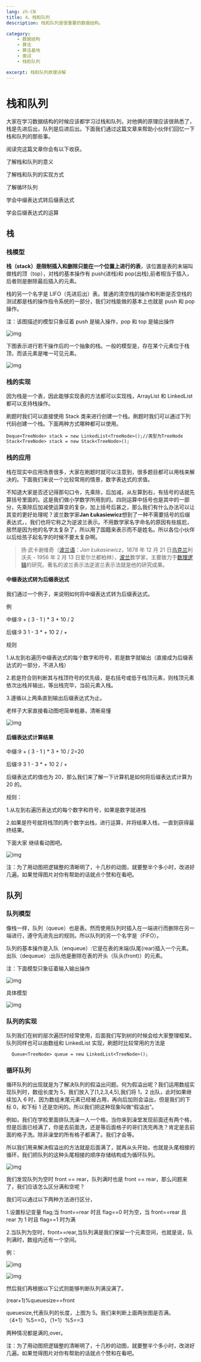```yaml
---
lang: zh-CN
title: 4、栈和队列
description: 栈和队列是很重要的数据结构。

category: 
    - 数据结构
    - 算法
    - 算法基地
    - 面试
    - 栈和队列 

excerpt: 栈和队列原理详解
---
```



# 栈和队列

大家在学习数据结构的时候应该都学习过栈和队列，对他俩的原理应该很熟悉了，栈是先进后出，队列是后进后出。下面我们通过这篇文章来帮助小伙伴们回忆一下栈和队列的那些事。

阅读完这篇文章你会有以下收获。

了解栈和队列的意义

了解栈和队列的实现方式

了解循环队列

学会中缀表达式转后缀表达式

学会后缀表达式的运算

## 栈

### 栈模型

**栈（stack）是限制插入和删除只能在一个位置上进行的表**，该位置是表的末端叫做栈的顶（top），对栈的基本操作有 push(进栈)和 pop(出栈),前者相当于插入，后者则是删除最后插入的元素。

栈的另一个名字是 LIFO（先进后出）表。普通的清空栈的操作和判断是否空栈的测试都是栈的操作指令系统的一部分，我们对栈能做的基本上也就是 push 和 pop 操作。

注：该图描述的模型只象征着 push 是输入操作，pop 和 top 是输出操作

![img](https://chengxuchu-1301103198.cos.ap-beijing.myqcloud.com/Photo/202304162212830.png)

下图表示进行若干操作后的一个抽象的栈。一般的模型是，存在某个元素位于栈顶，而该元素是唯一可见元素。

![img](https://chengxuchu-1301103198.cos.ap-beijing.myqcloud.com/Photo/202304162212102.png)

### 栈的实现

因为栈是一个表，因此能够实现表的方法都可以实现栈，ArrayList 和 LinkedList 都可以支持栈操作。

刷题时我们可以直接使用 Stack 类来进行创建一个栈。刷题时我们可以通过下列代码创建一个栈。下面两种方式哪种都可以使用。

```
Deque<TreeNode> stack = new LinkedList<TreeNode>();//类型为TreeNode
Stack<TreeNode> stack = new Stack<TreeNode>();
```

### 栈的应用

栈在现实中应用场景很多，大家在刷题时就可以注意到，很多题目都可以用栈来解决的。下面我们来说一个比较常用的情景，数字表达式的求值。

不知道大家是否还记得那句口令，先乘除，后加减，从左算到右，有括号的话就先算括号里面的。这是我们做小学数学所用到的。四则运算中括号也是其中的一部分，先乘除后加减使运算变的复杂，加上括号后甚之，那么我们有什么办法可以让其变的更好处理呢？波兰数学家**Jan Łukasiewicz**想到了一种不需要括号的后缀表达式，，我们也将它称之为逆波兰表示。不用数学家名字命名的原因有些尴尬，居然是因为他的名字太复杂了，所以用了国籍来表示而不是姓名。所以各位小伙伴以后给孩子起名字的时候不要太复杂啊。

> 扬·武卡谢维奇（[波兰语](https://baike.baidu.com/item/波兰语)：_Jan Łukasiewicz_，1878 年 12 月 21 日[乌克兰](https://baike.baidu.com/item/乌克兰)利沃夫 - 1956 年 2 月 13 日爱尔兰都柏林），[波兰](https://baike.baidu.com/item/波兰)数学家，主要致力于[数理逻辑](https://baike.baidu.com/item/数理逻辑)的研究。著名的波兰表示法逆波兰表示法就是他的研究成果。

#### 中缀表达式转为后缀表达式

我们通过一个例子，来说明如何将中缀表达式转为后缀表达式。

例

中缀:9 + ( 3 - 1 ) \* 3 + 10 / 2

后缀:9 3 1 - 3 \* + 10 2 / +

规则

1.从左到右遍历中缀表达式的每个数字和符号，若是数字就输出（直接成为后缀表达式的一部分，不进入栈）

2.若是符合则判断其与栈顶符号的优先级，是右括号或低于栈顶元素，则栈顶元素依次出栈并输出，等出栈完毕，当前元素入栈。

3.遵循以上两条直到输出后缀表达式为止。

老样子大家直接看动图吧简单粗暴，清晰易懂

![img](https://chengxuchu-1301103198.cos.ap-beijing.myqcloud.com/Photo/202304162213166.gif)

#### 后缀表达式计算结果

中缀:9 + ( 3 - 1 ) \* 3 + 10 / 2=20

后缀:9 3 1 - 3 \* + 10 2 / +

后缀表达式的值也为 20，那么我们来了解一下计算机是如何将后缀表达式计算为 20 的。

规则：

1.从左到右遍历表达式的每个数字和符号，如果是数字就进栈

2.如果是符号就将栈顶的两个数字出栈，进行运算，并将结果入栈，一直到获得最终结果。

下面大家 继续看动图吧。

![img](https://chengxuchu-1301103198.cos.ap-beijing.myqcloud.com/Photo/202304162214727.gif)

注：为了用动图把逻辑整的清晰明了，十几秒的动图，就要整半个多小时，改进好几遍。如果觉得图片对你有帮助的话就点个赞和在看吧。

## 队列

### 队列模型

像栈一样，队列（queue）也是表。然而使用队列时插入在一端进行而删除在另一端进行，遵守先进先出的规则。所以队列的另一个名字是（FIFO）。

队列的基本操作是入队（enqueue）:它是在表的末端(队尾(rear)插入一个元素。出队（dequeue）:出队他是删除在表的开头（队头(front)）的元素。

注：下面模型只象征着输入输出操作

![img](https://chengxuchu-1301103198.cos.ap-beijing.myqcloud.com/Photo/202304162215938.png)

具体模型

![img](https://chengxuchu-1301103198.cos.ap-beijing.myqcloud.com/Photo/202304162215392.png)

### 队列的实现

队列我们在树的层次遍历时经常使用，后面我们写到树的时候会给大家整理框架。队列同样也可以由数组和 LinkedList 实现，刷题时比较常用的方法是

```
  Queue<TreeNode> queue = new LinkedList<TreeNode>();
```

### 循环队列

循环队列的出现就是为了解决队列的假溢出问题。何为假溢出呢？我们运用数组实现队列时，数组长度为 5，我们放入了[1,2,3,4,5],我们将 1，2 出队，此时如果继续加入 6 时，因为数组末尾元素已经被占用，再向后加则会溢出，但是我们的下标 0，和下标 1 还是空闲的。所以我们把这种现象叫做“假溢出”。

例如，我们在学校里面排队洗澡一人一个格，当你来到澡堂发现前面还有两个格，但是后面已经满了，你是去前面洗，还是等后面格子的哥们洗完再洗？肯定是去前面的格子洗。除非澡堂的所有格子都满了。我们才会等。

所以我们用来解决假溢出的方法就是后面满了，就再从头开始，也就是头尾相接的循环，我们把队列的这种头尾相接的顺序存储结构成为循环队列。

![img](https://chengxuchu-1301103198.cos.ap-beijing.myqcloud.com/Photo/202304162216807.gif)

我们发现队列为空时 front == rear，队列满时也是 front == rear，那么问题来了，我们应该怎么区分满和空呢？

我们可以通过以下两种方法进行区分，

1.设置标记变量 flag;当 front==rear 时且 flag==0 时为空，当 front==rear 且 rear 为 1 时且 flag==1 时为满

2.当队列为空时，front==rear,当队列满是我们保留一个元素空间，也就是说，队列满时，数组内还有一个空间。

例：

![img](https://chengxuchu-1301103198.cos.ap-beijing.myqcloud.com/Photo/202304162216898.png)

![img](https://chengxuchu-1301103198.cos.ap-beijing.myqcloud.com/Photo/202304162216700.png)

然后我们再根据以下公式则能够判断队列满没满了。

(rear+1)%queuesize==front

queuesize,代表队列的长度，上图为 5。我们来判断上面两张图是否满。（4+1）%5==0，（1+1）%5==3

两种情况都是满的,over。

注：为了用动图把逻辑整的清晰明了，十几秒的动图，就要整半个多小时，改进好几遍。如果觉得图片对你有帮助的话就点个赞和在看吧。
